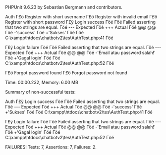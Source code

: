 PHPUnit 9.6.23 by Sebastian Bergmann and contributors.

Auth
 Γ£ö Register with short username
 Γ£ö Register with invalid email
 Γ£ö Register with short password
 Γ£ÿ Login success
   Γöé
   Γöé Failed asserting that two strings are equal.
   Γöé --- Expected
   Γöé +++ Actual
   Γöé @@ @@
   Γöé -'success'
   Γöé +'Sukses'
   Γöé
   Γöé C:\xampp\htdocs\chatbotv2\tes\AuthTest.php:41
   Γöé

 Γ£ÿ Login failure
   Γöé
   Γöé Failed asserting that two strings are equal.
   Γöé --- Expected
   Γöé +++ Actual
   Γöé @@ @@
   Γöé -'Email atau password salah!'
   Γöé +'Gagal login'
   Γöé
   Γöé C:\xampp\htdocs\chatbotv2\tes\AuthTest.php:52
   Γöé

 Γ£ö Forgot password found
 Γ£ö Forgot password not found

Time: 00:00.232, Memory: 6.00 MB

Summary of non-successful tests:

Auth
 Γ£ÿ Login success
   Γöé
   Γöé Failed asserting that two strings are equal.
   Γöé --- Expected
   Γöé +++ Actual
   Γöé @@ @@
   Γöé -'success'
   Γöé +'Sukses'
   Γöé
   Γöé C:\xampp\htdocs\chatbotv2\tes\AuthTest.php:41
   Γöé

 Γ£ÿ Login failure
   Γöé
   Γöé Failed asserting that two strings are equal.
   Γöé --- Expected
   Γöé +++ Actual
   Γöé @@ @@
   Γöé -'Email atau password salah!'
   Γöé +'Gagal login'
   Γöé
   Γöé C:\xampp\htdocs\chatbotv2\tes\AuthTest.php:52
   Γöé

FAILURES!
Tests: 7, Assertions: 7, Failures: 2.

